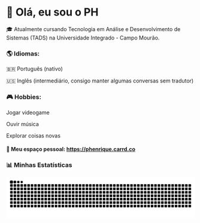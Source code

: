 # 👋 Olá, eu sou o PH

🎓 Atualmente cursando Tecnologia em Análise e Desenvolvimento de Sistemas (TADS) na Universidade Integrado - Campo Mourão.

### 🌎 Idiomas:

🇧🇷 Português (nativo)

🇺🇸 Inglês (intermediário, consigo manter algumas conversas sem tradutor)

### 🎮 Hobbies:

Jogar videogame

Ouvir música

Explorar coisas novas

#### 🔗 Meu espaço pessoal: https://phenrique.carrd.co

### 📊 Minhas Estatísticas

<img src="https://raw.githubusercontent.com/PHFogo/PHFogo/output/snake.svg" alt="Snake animation" />
